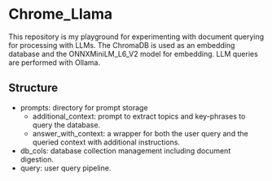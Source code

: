 # Chrome_Llama
This repository is my playground for experimenting with document querying for processing with
LLMs. The ChromaDB is used as an embedding database and the ONNXMiniLM_L6_V2 model for embedding.
LLM queries are performed with Ollama.

## Structure
- prompts: directory for prompt storage
  - additional_context: prompt to extract topics and key-phrases to query the database.
  - answer_with_context: a wrapper for both the user query and the queried context with additional
    instructions.
- db_cols: database collection management including document digestion.
- query: user query pipeline.
